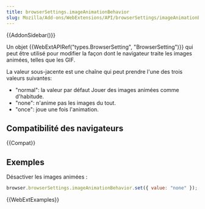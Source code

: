 ```yaml
---
title: browserSettings.imageAnimationBehavior
slug: Mozilla/Add-ons/WebExtensions/API/browserSettings/imageAnimationBehavior
---
```


{{AddonSidebar()}}

Un objet {{WebExtAPIRef("types.BrowserSetting", "BrowserSetting")}} qui peut être utilisé pour modifier la façon dont le navigateur traite les images animées, telles que les GIF.

La valeur sous-jacente est une chaîne qui peut prendre l'une des trois valeurs suivantes:

- "normal": la valeur par défaut Jouer des images animées comme d'habitude.
- "none": n'anime pas les images du tout.
- "once": joue une fois l'animation.

## Compatibilité des navigateurs

{{Compat}}

## Exemples

Désactiver les images animées :

```js
browser.browserSettings.imageAnimationBehavior.set({ value: "none" });
```

{{WebExtExamples}}
